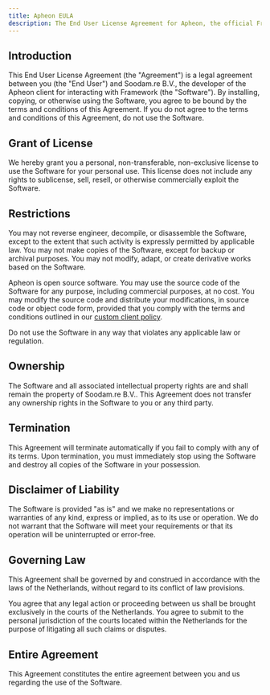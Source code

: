 ```yaml
---
title: Apheon EULA
description: The End User License Agreement for Apheon, the official Framework client.
---
```


## Introduction
This End User License Agreement (the "Agreement") is a legal agreement between you (the "End User") and Soodam.re B.V., the developer of the Apheon client for interacting with Framework (the "Software"). By installing, copying, or otherwise using the Software, you agree to be bound by the terms and conditions of this Agreement. If you do not agree to the terms and conditions of this Agreement, do not use the Software.

## Grant of License
We hereby grant you a personal, non-transferable, non-exclusive license to use the Software for your personal use. This license does not include any rights to sublicense, sell, resell, or otherwise commercially exploit the Software.

## Restrictions
You may not reverse engineer, decompile, or disassemble the Software, except to the extent that such activity is expressly permitted by applicable law. You may not make copies of the Software, except for backup or archival purposes. You may not modify, adapt, or create derivative works based on the Software.

Apheon is open source software. You may use the source code of the Software for any purpose, including commercial purposes, at no cost. You may modify the source code and distribute your modifications, in source code or object code form, provided that you comply with the terms and conditions outlined in our [custom client policy](/docs/apheon/custom-clients).

Do not use the Software in any way that violates any applicable law or regulation.

## Ownership
The Software and all associated intellectual property rights are and shall remain the property of Soodam.re B.V.. This Agreement does not transfer any ownership rights in the Software to you or any third party.

## Termination
This Agreement will terminate automatically if you fail to comply with any of its terms. Upon termination, you must immediately stop using the Software and destroy all copies of the Software in your possession.

## Disclaimer of Liability
The Software is provided "as is" and we make no representations or warranties of any kind, express or implied, as to its use or operation. We do not warrant that the Software will meet your requirements or that its operation will be uninterrupted or error-free.

## Governing Law
This Agreement shall be governed by and construed in accordance with the laws of the Netherlands, without regard to its conflict of law provisions.

You agree that any legal action or proceeding between us shall be brought exclusively in the courts of the Netherlands. You agree to submit to the personal jurisdiction of the courts located within the Netherlands for the purpose of litigating all such claims or disputes.

## Entire Agreement
This Agreement constitutes the entire agreement between you and us regarding the use of the Software.